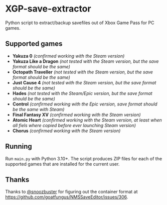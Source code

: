 # XGP-save-extractor
Python script to extract/backup savefiles out of Xbox Game Pass for PC games.

## Supported games
- **Yakuza 0** *(confirmed working with the Steam version)*
- **Yakuza Like a Dragon** *(not tested with the Steam version, but the save format should be the same)*
- **Octopath Traveller** *(not tested with the Steam version, but the save format should be the same)*
- **Just Cause 4** *(not tested with the Steam version, but the save format should be the same)*
- **Hades** *(not tested with the Steam/Epic version, but the save format should be the same)*
- **Control** *(confirmed working with the Epic version, save format should be the same with Steam)*
- **Final Fantasy XV** *(confirmed working with the Steam version)*
- **Atomic Heart** *(confirmed working with the Steam version, at least when all fiels where copied before ever launching Steam version)*
- **Chorus** *(confirmed working with the Steam version)*

## Running
Run `main.py` with Python 3.10+. The script produces ZIP files for each of the supported games that are installed for the current user.

## Thanks
Thanks to [@snoozbuster](https://github.com/snoozbuster) for figuring out the container format at https://github.com/goatfungus/NMSSaveEditor/issues/306.
